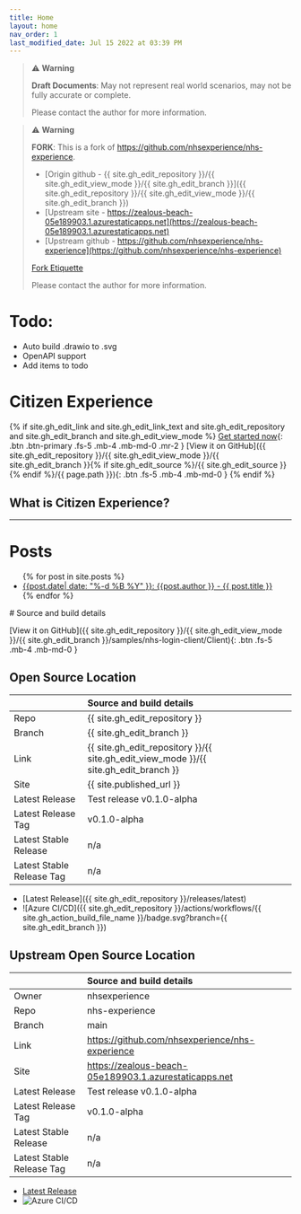 ```yaml
---
title: Home
layout: home
nav_order: 1
last_modified_date: Jul 15 2022 at 03:39 PM
---
```

> ⚠️ **Warning**
>  
> **Draft Documents**: May not represent real world scenarios, may not be fully accurate or complete.
>
> Please contact the author for more information.

> ⚠️ **Warning**
>  
> **FORK**: This is a fork of https://github.com/nhsexperience/nhs-experience.
> - [Origin github - {{ site.gh_edit_repository }}/{{ site.gh_edit_view_mode }}/{{ site.gh_edit_branch }}]({{ site.gh_edit_repository }}/{{ site.gh_edit_view_mode }}/{{ site.gh_edit_branch }})
> - [Upstream site - https://zealous-beach-05e189903.1.azurestaticapps.net](https://zealous-beach-05e189903.1.azurestaticapps.net)
> - [Upstream github - https://github.com/nhsexperience/nhs-experience](https://github.com/nhsexperience/nhs-experience)
>
> [Fork Etiquette](/process/fork-etiquette.html)
> 
> Please contact the author for more information.
# Todo:

- Auto build .drawio to .svg
- OpenAPI support
- Add items to todo

# Citizen Experience

{% if
    site.gh_edit_link and
    site.gh_edit_link_text and
    site.gh_edit_repository and
    site.gh_edit_branch and
    site.gh_edit_view_mode
%}
[Get started now](/contributing.html){: .btn .btn-primary .fs-5 .mb-4 .mb-md-0 .mr-2 } [View it on GitHub]({{ site.gh_edit_repository }}/{{ site.gh_edit_view_mode }}/{{ site.gh_edit_branch }}{% if site.gh_edit_source %}/{{ site.gh_edit_source }}{% endif %}/{{ page.path }}){: .btn .fs-5 .mb-4 .mb-md-0 }
{% endif %}


## What is Citizen Experience?

---
# Posts
<ul>
    {% for post in site.posts %}
      <li>
        <a href="{{ post.url }}">{{post.date| date: "%-d %B %Y" }}: {{post.author }} - {{ post.title }}</a>
      </li>
    {% endfor %}
</ul>
# Source and build details
  
  
[View it on GitHub]({{ site.gh_edit_repository }}/{{ site.gh_edit_view_mode }}/{{ site.gh_edit_branch }}/samples/nhs-login-client/Client){: .btn .fs-5 .mb-4 .mb-md-0 }


## Open Source Location


|                           | Source and build details                                                             |
| :------------------------ | :----------------------------------------------------------------------------------- |
| Repo                      | {{ site.gh_edit_repository }}                                                        |
| Branch                    | {{ site.gh_edit_branch }}                                                            |
| Link                      | {{ site.gh_edit_repository }}/{{ site.gh_edit_view_mode }}/{{ site.gh_edit_branch }} |
| Site                      | {{ site.published_url }}                                                             |
| Latest Release            | Test release v0.1.0-alpha                                                            |
| Latest Release Tag        | v0.1.0-alpha                                                                         |
| Latest Stable Release     | n/a                                                                                  |
| Latest Stable Release Tag | n/a                                                                                  |

- [Latest Release]({{ site.gh_edit_repository }}/releases/latest)
- ![Azure CI/CD]({{ site.gh_edit_repository }}/actions/workflows/{{ site.gh_action_build_file_name }}/badge.svg?branch={{ site.gh_edit_branch }})

## Upstream Open Source Location

|                           | Source and build details                              |
| :------------------------ | :---------------------------------------------------- |
| Owner                     | nhsexperience                                         |
| Repo                      | nhs-experience                                        |
| Branch                    | main                                                  |
| Link                      | https://github.com/nhsexperience/nhs-experience       |
| Site                      | https://zealous-beach-05e189903.1.azurestaticapps.net |
| Latest Release            | Test release v0.1.0-alpha                             |
| Latest Release Tag        | v0.1.0-alpha                                          |
| Latest Stable Release     | n/a                                                   |
| Latest Stable Release Tag | n/a                                                   |

- [Latest Release](https://github.com/nhsexperience/nhs-experience/releases/latest)
- ![Azure CI/CD](https://github.com/nhsexperience/nhs-experience/actions/workflows/azure-static-web-apps-zealous-beach-05e189903.yml/badge.svg?branch=main)